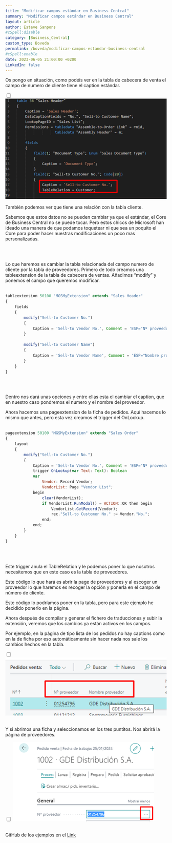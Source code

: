 ```yaml
---
title: "Modificar campos estándar en Business Central"
summary: "Modificar campos estándar en Business Central"
layout: article
author: Esteve Sanpons
#cSpell:disable
category: [Business_Central]
custom_type: Boveda
permalink: /boveda/modificar-campos-estandar-business-central
#cSpell:enable
date: 2023-06-05 21:00:00 +0200
LinkedIn: false
---
```


Os pongo en situación, como podéis ver en la tabla de cabecera de venta el campo de numero de cliente tiene el caption estándar.

<input type="checkbox" id="image-checkbox-01" class="image-checkbox">
<label for="image-checkbox-01"  class="image-label">
    <img class="img-container" src="/assets/img/articles/modificar-campos-estandar-business-central/Imagen01.png">
</label>
<br>

También podemos ver que tiene una relación con la tabla cliente.

Sabemos que estos datos no se pueden cambiar ya que el estándar, el Core de Business Central no se puede tocar.
Pero estos chicos de Microsoft han ideado una manera de que podamos toquetear ni que sea un poquito el Core para poder hacer nuestras modificaciones un poco mas personalizadas.

<br><br>

Lo que haremos es cambiar la tabla relacionada del campo numero de cliente por la tabla de proveedores.
Primero de todo creamos una tableextension de la tabla de cabecera de ventas.
Añadimos “modify” y ponemos el campo que queremos modificar.

```javascript

tableextension 50100 "MGSMyExtension" extends "Sales Header"
{
    fields
    {
        modify("Sell-to Customer No.")
        {
            Caption = 'Sell-to Vendor No.', Comment = 'ESP="Nº proveedor"';
        }

        modify("Sell-to Customer Name")
        {
            Caption = 'Sell-to Vendor Name', Comment = 'ESP="Nombre proveedor"';
        }
    }
}

```

<br><br>

Dentro nos dará unas opciones y entre ellas esta el cambiar el caption, que en nuestro caso pondremos el numero y el nombre del proveedor.

Ahora hacemos una pageextension de la ficha de pedidos.
Aquí hacemos lo mismo que antes, pero esta vez creamos el trigger del OnLookup.

```javascript

pageextension 50100 "MGSMyExtension" extends "Sales Order"
{
    layout
    {
        modify("Sell-to Customer No.")
        {
            Caption = 'Sell-to Vendor No.', Comment = 'ESP="Nº proveedor"';
            trigger OnLookup(var Text: Text): Boolean
            var
                Vendor: Record Vendor;
                VendorList: Page "Vendor List";
            begin
                clear(VendorList);
                if VendorList.RunModal() = ACTION::OK then begin
                    VendorList.GetRecord(Vendor);
                    rec."Sell-to Customer No." := Vendor."No.";
                end;
            end;
        }
    }
}

```

<br><br>

Este trigger anula el TableRelation y le podemos poner lo que nosotros necesitemos que en este caso es la tabla de proveedores.

Este código lo que hará es abrir la page de proveedores y al escoger un proveedor lo que haremos es recoger la opción y ponerla en el campo de número de cliente.

Este código lo podríamos poner en la tabla, pero para este ejemplo he decidido ponerlo en la página.

Ahora después de compilar y generar el fichero de traducciones y subir la extensión, veremos que los cambios ya están activos en los campos.

Por ejemplo, en la página de tipo lista de los pedidos no hay captions como en la de ficha por eso automáticamente sin hacer nada nos sale los cambios hechos en la tabla.

<input type="checkbox" id="image-checkbox-02" class="image-checkbox">
<label for="image-checkbox-02"  class="image-label">
    <img class="img-container" src="/assets/img/articles/modificar-campos-estandar-business-central/Imagen02.png">
</label>
<br><br>

Y si abrimos una ficha y seleccionamos en los tres puntitos.
Nos abrirá la página de proveedores.

<input type="checkbox" id="image-checkbox-03" class="image-checkbox">
<label for="image-checkbox-03"  class="image-label">
    <img class="img-container" src="/assets/img/articles/modificar-campos-estandar-business-central/Imagen03.png">
</label>
<br><br>

GitHub de los ejemplos en el [Link](https://github.com/Esanpons/ejemplos-blog/tree/main/AL/ModifyFieldProperties)
